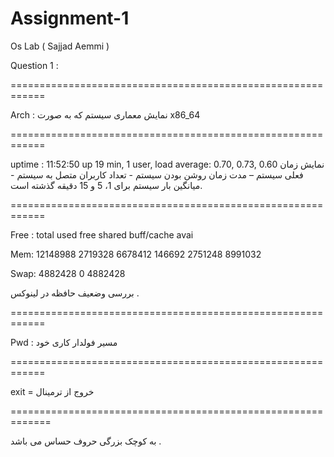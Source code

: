 # Assignment-1
Os Lab ( Sajjad Aemmi )

Question 1 :

============================================================

Arch : نمایش معماری سیستم که به صورت   x86_64

============================================================

uptime :   11:52:50 up 19 min,  1 user,  load average: 0.70, 0.73, 0.60
نمایش زمان فعلی سیستم – مدت زمان روشن بودن سیستم -  تعداد کاربران متصل به سیستم - میانگین بار سیستم برای 1، 5 و 15 دقیقه گذشته است.

============================================================

Free :
             total       used        free        shared     buff/cache    avai     

Mem:       12148988     2719328     6678412      146692     2751248     8991032

Swap:       4882428           0     4882428                                                               

بررسی وضعیف حافظه در لینوکس .

============================================================

Pwd : مسیر فولدار کاری خود 

============================================================

exit = خروج از ترمینال  

=============================================================

به کوچک بزرگی حروف حساس می باشد . 
